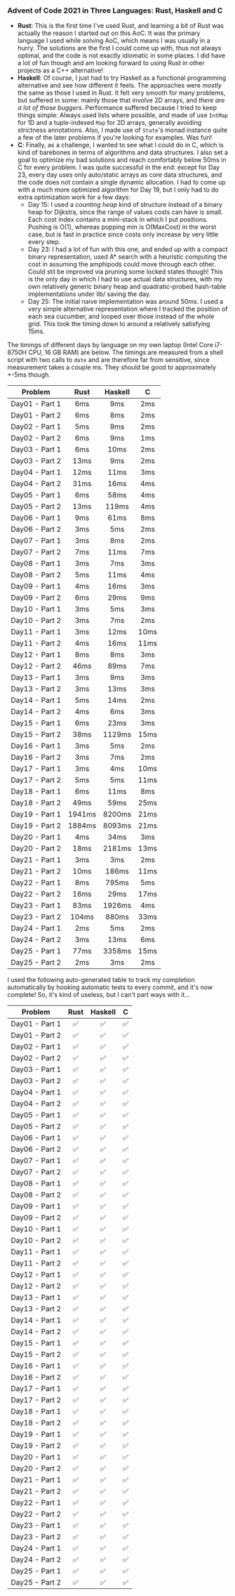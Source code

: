 ### Advent of Code 2021 in Three Languages: Rust, Haskell and C

* **Rust**: This is the first time I've used Rust, and learning a bit of Rust
was actually the reason I started out on this AoC. It was the primary
language I used while solving AoC, which means I was usually in a hurry. The
solutions are the first I could come up with, thus not always optimal, and the
code is not exactly idiomatic in some places. I did have a lot of fun though and
am looking forward to using Rust in other projects as a C++ alternative!
* **Haskell**:  Of course, I just had to try Haskell as a functional programming
alternative and see how different it feels. The approaches were _mostly_ the
same as those I used in Rust. It felt very smooth for many
problems, but suffered in some: mainly those that involve 2D arrays, and _there
are a lot of those buggers_. Performance suffered because I tried to keep things simple:
Always used lists where possible, and made of use `IntMap` for 1D and a
tuple-indexed `Map` for 2D arrays, generally avoiding strictness annotations.
Also, I made use of `State`'s monad instance quite a few of the later
problems if you're looking for examples.  Was fun!
* **C**: Finally, as a challenge, I wanted to see what I could do in C, which is
kind of barebones in terms of algorithms and data structures. 
I also set a goal to optimize my bad solutions and reach
comfortably below 50ms in C for every problem. I was quite successful in the end:
except for Day 23, every day uses only auto/static arrays as core data structures,
and the code does not contain a single dynamic allocation. I had to come up with a much
more optimized algorithm for Day 19, but I only had to do
extra optimization work for a few days:
    * Day 15: I used a _counting heap_ kind of structure instead of a binary
      heap for Dijkstra, since the range of values costs can have is small.
      Each cost index contains a mini-stack in which I put positions. Pushing
      is O(1), whereas popping min is O(MaxCost) in the worst case, but is fast
      in practice since costs only increase by very little every step.
    * Day 23: I had a lot of fun with this one, and ended up with a compact
      binary representation, used A* search with a heuristic computing the cost
      in assuming the amphipods could move through each other. Could stil be
      improved via pruning some locked states though! This is the only day in which I had to
      use actual data structures, with my own relatively generic binary heap
      and quadratic-probed hash-table implementations under lib/ saving the day.
    * Day 25: The initial naive implementation was around 50ms. I used a very
      simple alternative representation where I tracked the position of each
      sea cucumber, and looped over those instead of the whole grid. This
      took the timing down to around a relatively satisfying 15ms.

The timings of different days by language on my own laptop 
(Intel Core i7-8750H CPU, 16 GB RAM) are below. The timings are measured from
a shell script with two calls to `date` and are therefore far from sensitive,
since measurement takes a couple ms. They should be good to approximately +-5ms
though.

| Problem| Rust| Haskell| C|
| :---: | :---: | :---: | :---: |
| Day01 - Part 1 | 6ms | 9ms | 2ms |
| Day01 - Part 2 | 6ms | 8ms | 2ms |
| Day02 - Part 1 | 5ms | 9ms | 2ms |
| Day02 - Part 2 | 6ms | 9ms | 1ms |
| Day03 - Part 1 | 6ms | 10ms | 2ms |
| Day03 - Part 2 | 13ms | 9ms | 2ms |
| Day04 - Part 1 | 12ms | 11ms | 3ms |
| Day04 - Part 2 | 31ms | 16ms | 4ms |
| Day05 - Part 1 | 6ms | 58ms | 4ms |
| Day05 - Part 2 | 13ms | 119ms | 4ms |
| Day06 - Part 1 | 9ms | 61ms | 8ms |
| Day06 - Part 2 | 3ms | 5ms | 2ms |
| Day07 - Part 1 | 3ms | 8ms | 2ms |
| Day07 - Part 2 | 7ms | 11ms | 7ms |
| Day08 - Part 1 | 3ms | 7ms | 3ms |
| Day08 - Part 2 | 5ms | 11ms | 4ms |
| Day09 - Part 1 | 4ms | 16ms | 3ms |
| Day09 - Part 2 | 6ms | 29ms | 9ms |
| Day10 - Part 1 | 3ms | 5ms | 3ms |
| Day10 - Part 2 | 3ms | 7ms | 2ms |
| Day11 - Part 1 | 3ms | 12ms | 10ms |
| Day11 - Part 2 | 4ms | 16ms | 11ms |
| Day12 - Part 1 | 8ms | 8ms | 3ms |
| Day12 - Part 2 | 46ms | 89ms | 7ms |
| Day13 - Part 1 | 3ms | 9ms | 3ms |
| Day13 - Part 2 | 3ms | 13ms | 3ms |
| Day14 - Part 1 | 5ms | 14ms | 2ms |
| Day14 - Part 2 | 4ms | 6ms | 3ms |
| Day15 - Part 1 | 6ms | 23ms | 3ms |
| Day15 - Part 2 | 38ms | 1129ms | 15ms |
| Day16 - Part 1 | 3ms | 5ms | 2ms |
| Day16 - Part 2 | 3ms | 7ms | 2ms |
| Day17 - Part 1 | 3ms | 4ms | 10ms |
| Day17 - Part 2 | 5ms | 5ms | 11ms |
| Day18 - Part 1 | 6ms | 11ms | 8ms |
| Day18 - Part 2 | 49ms | 59ms | 25ms |
| Day19 - Part 1 | 1941ms | 8200ms | 21ms |
| Day19 - Part 2 | 1884ms | 8093ms | 21ms |
| Day20 - Part 1 | 4ms | 34ms | 3ms |
| Day20 - Part 2 | 18ms | 2181ms | 13ms |
| Day21 - Part 1 | 3ms | 3ms | 2ms |
| Day21 - Part 2 | 10ms | 186ms | 11ms |
| Day22 - Part 1 | 8ms | 795ms | 5ms |
| Day22 - Part 2 | 16ms | 29ms | 17ms |
| Day23 - Part 1 | 83ms | 1926ms | 4ms |
| Day23 - Part 2 | 104ms | 880ms | 33ms |
| Day24 - Part 1 | 2ms | 5ms | 2ms |
| Day24 - Part 2 | 3ms | 13ms | 6ms |
| Day25 - Part 1 | 77ms | 3358ms | 15ms |
| Day25 - Part 2 | 2ms | 3ms | 2ms |

I used the following auto-generated table to track my completion automatically 
by hooking automatic tests to every commit, and it's now complete! So, it's kind of useless,
but I can't part ways with it...

| Problem| Rust| Haskell| C|
| :---: | :---: | :---: | :---: |
| Day01 - Part 1 | ✅ | ✅ | ✅ |
| Day01 - Part 2 | ✅ | ✅ | ✅ |
| Day02 - Part 1 | ✅ | ✅ | ✅ |
| Day02 - Part 2 | ✅ | ✅ | ✅ |
| Day03 - Part 1 | ✅ | ✅ | ✅ |
| Day03 - Part 2 | ✅ | ✅ | ✅ |
| Day04 - Part 1 | ✅ | ✅ | ✅ |
| Day04 - Part 2 | ✅ | ✅ | ✅ |
| Day05 - Part 1 | ✅ | ✅ | ✅ |
| Day05 - Part 2 | ✅ | ✅ | ✅ |
| Day06 - Part 1 | ✅ | ✅ | ✅ |
| Day06 - Part 2 | ✅ | ✅ | ✅ |
| Day07 - Part 1 | ✅ | ✅ | ✅ |
| Day07 - Part 2 | ✅ | ✅ | ✅ |
| Day08 - Part 1 | ✅ | ✅ | ✅ |
| Day08 - Part 2 | ✅ | ✅ | ✅ |
| Day09 - Part 1 | ✅ | ✅ | ✅ |
| Day09 - Part 2 | ✅ | ✅ | ✅ |
| Day10 - Part 1 | ✅ | ✅ | ✅ |
| Day10 - Part 2 | ✅ | ✅ | ✅ |
| Day11 - Part 1 | ✅ | ✅ | ✅ |
| Day11 - Part 2 | ✅ | ✅ | ✅ |
| Day12 - Part 1 | ✅ | ✅ | ✅ |
| Day12 - Part 2 | ✅ | ✅ | ✅ |
| Day13 - Part 1 | ✅ | ✅ | ✅ |
| Day13 - Part 2 | ✅ | ✅ | ✅ |
| Day14 - Part 1 | ✅ | ✅ | ✅ |
| Day14 - Part 2 | ✅ | ✅ | ✅ |
| Day15 - Part 1 | ✅ | ✅ | ✅ |
| Day15 - Part 2 | ✅ | ✅ | ✅ |
| Day16 - Part 1 | ✅ | ✅ | ✅ |
| Day16 - Part 2 | ✅ | ✅ | ✅ |
| Day17 - Part 1 | ✅ | ✅ | ✅ |
| Day17 - Part 2 | ✅ | ✅ | ✅ |
| Day18 - Part 1 | ✅ | ✅ | ✅ |
| Day18 - Part 2 | ✅ | ✅ | ✅ |
| Day19 - Part 1 | ✅ | ✅ | ✅ |
| Day19 - Part 2 | ✅ | ✅ | ✅ |
| Day20 - Part 1 | ✅ | ✅ | ✅ |
| Day20 - Part 2 | ✅ | ✅ | ✅ |
| Day21 - Part 1 | ✅ | ✅ | ✅ |
| Day21 - Part 2 | ✅ | ✅ | ✅ |
| Day22 - Part 1 | ✅ | ✅ | ✅ |
| Day22 - Part 2 | ✅ | ✅ | ✅ |
| Day23 - Part 1 | ✅ | ✅ | ✅ |
| Day23 - Part 2 | ✅ | ✅ | ✅ |
| Day24 - Part 1 | ✅ | ✅ | ✅ |
| Day24 - Part 2 | ✅ | ✅ | ✅ |
| Day25 - Part 1 | ✅ | ✅ | ✅ |
| Day25 - Part 2 | ✅ | ✅ | ✅ |
